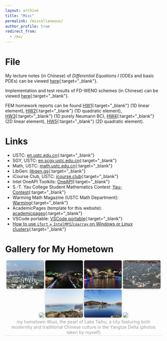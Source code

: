 ```yaml
---
layout: archive
title: "Misc"
permalink: /miscellaneous/
author_profile: true
redirect_from: 
  - /ms/
---
```



File
===

My lecture notes (in Chinese) of *Differential Equations I* (ODEs and basic PDEs) can be viewed [here](../files/note1.pdf){:target="_blank"}. 

Implementation and test results of FD-WENO schemes (in Chinese) can be viewed [here](../files/demo1.pdf){:target="_blank"}. 

FEM homework reports can be found [HW1](../files/FEM/HW1.pdf){:target="_blank"} (1D linear element), [HW2](../files/FEM/HW2.pdf){:target="_blank"} (1D quadratic element), [HW3](../files/FEM/HW3.pdf){:target="_blank"} (1D purely Neumann BC), [HW4](../files/FEM/HW4.pdf){:target="_blank"} (2D linear element), [HW5](../files/FEM/HW5.pdf){:target="_blank"} (2D quadratic element). 


Links
===

* USTC: [en.ustc.edu.cn](https://en.ustc.edu.cn){:target="_blank"} 
* SGY, USTC: [en.scgy.ustc.edu.cn](https://en.scgy.ustc.edu.cn){:target="_blank"} 
* Math, USTC: [math.ustc.edu.cn](http://math.ustc.edu.cn/ENGLISH/list.htm){:target="_blank"} 
* LibGen: [libgen.gs](https://libgen.gs){:target="_blank"} 
* iCourse Club, USTC: [icourse.club](https://icourse.club){:target="_blank"} 
* Intel OneAPI Toolkits: [OneAPI](https://www.intel.com/content/www/us/en/developer/tools/oneapi/toolkits.html){:target="_blank"} 
* S.-T. Yau College Student Mathematics Contest: [Yau-Contest](http://yau-contest.com/en){:target="_blank"} 
* Warming Math Magazine (USTC Math Department): [Warming](http://staff.ustc.edu.cn/~mathsu01/pu/waming.html){:target="_blank"} 
* AcademicPages (template for this website): [academicpages](https://github.com/academicpages/){:target="_blank"} 
* VSCode portable: [VSCode portable](https://code.visualstudio.com/docs/editor/portable){:target="_blank"} 
* [How to use `ifort` + `IntelMPI`/`coarray` on Windows or Linux clusters](https://blog.csdn.net/PilotJohnWu/article/details/121064266){:target="_blank"} 


Gallery for My Hometown
===

<center>
    <img style = "
        border-radius: 0.3125em;
        box-shadow: 0 2px 4px 0 rgba(34,36,38,.12),0 2px 10px 0 rgba(34,36,38,.08);" 
        src = "../files/pictures/from-hill-hui.jpg" 
        width = "24%">
    <img style = "
        border-radius: 0.3125em;
        box-shadow: 0 2px 4px 0 rgba(34,36,38,.12),0 2px 10px 0 rgba(34,36,38,.08);" 
        src = "../files/pictures/nanchang-st.jpg" 
        width = "24%">
    <img style = "
        border-radius: 0.3125em;
        box-shadow: 0 2px 4px 0 rgba(34,36,38,.12),0 2px 10px 0 rgba(34,36,38,.08);" 
        src = "../files/pictures/bridge-on-river.jpg" 
        width = "24%">
    <img style = "
        border-radius: 0.3125em;
        box-shadow: 0 2px 4px 0 rgba(34,36,38,.12),0 2px 10px 0 rgba(34,36,38,.08);" 
        src = "../files/pictures/bird-on-taihu.jpg" 
        width = "24%">
    <br>
    <img style = "
        border-radius: 0.3125em;
        box-shadow: 0 2px 4px 0 rgba(34,36,38,.12),0 2px 10px 0 rgba(34,36,38,.08);" 
        src = "../files/pictures/lake-li-1.jpg" 
        width = "24%">
    <img style = "
        border-radius: 0.3125em;
        box-shadow: 0 2px 4px 0 rgba(34,36,38,.12),0 2px 10px 0 rgba(34,36,38,.08);" 
        src = "../files/pictures/lake-li-2.jpg" 
        width = "24%">
    <img style = "
        border-radius: 0.3125em;
        box-shadow: 0 2px 4px 0 rgba(34,36,38,.12),0 2px 10px 0 rgba(34,36,38,.08);" 
        src = "../files/pictures/turtle-head-peninsula.jpg" 
        width = "24%">
    <img style = "
        border-radius: 0.3125em;
        box-shadow: 0 2px 4px 0 rgba(34,36,38,.12),0 2px 10px 0 rgba(34,36,38,.08);" 
        src = "../files/pictures/yangtze-river.jpg" 
        width = "24%">
    <div style = "
        color: orange;
        border-bottom: 1px solid #d9d9d9;
        display: inline-block;
        color: #999;
        padding: 2px;">
        my hometown Wuxi, the pearl of Lake Taihu, a city featuring both modernity and traditional Chinese culture in the Yangtze Delta (photos taken by myself)
    </div>
    <p> </p>
</center>
